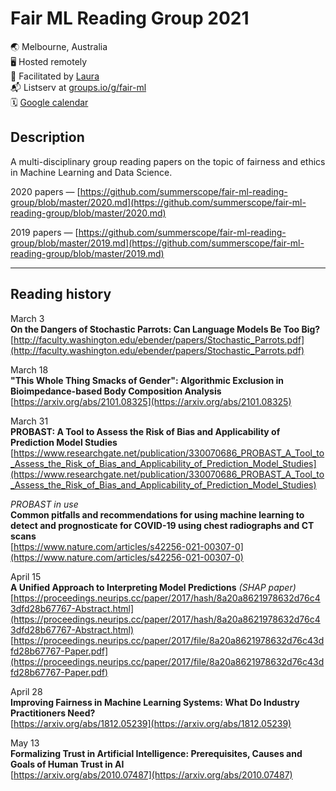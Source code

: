# Fair ML Reading Group 2021
🌏 Melbourne, Australia  
🖥 Hosted remotely  
🤖 Facilitated by [Laura](https://twitter.com/summerscope)  
📬 Listserv at [groups.io/g/fair-ml](https://groups.io/g/fair-ml)  
🗓 [Google calendar](https://calendar.google.com/calendar?cid=MWVxa29iam90NHB0YXMzNjQxZXRvN2lkZjhAZ3JvdXAuY2FsZW5kYXIuZ29vZ2xlLmNvbQ)
 
## Description
A multi-disciplinary group reading papers on the topic of fairness and ethics in Machine Learning and Data Science. 

2020 papers — [https://github.com/summerscope/fair-ml-reading-group/blob/master/2020.md](https://github.com/summerscope/fair-ml-reading-group/blob/master/2020.md)

2019 papers — [https://github.com/summerscope/fair-ml-reading-group/blob/master/2019.md](https://github.com/summerscope/fair-ml-reading-group/blob/master/2019.md)

---
## Reading history

March 3    
**On the Dangers of Stochastic Parrots: Can Language Models Be Too Big?**  
[http://faculty.washington.edu/ebender/papers/Stochastic_Parrots.pdf](http://faculty.washington.edu/ebender/papers/Stochastic_Parrots.pdf)  
  
March 18    
**"This Whole Thing Smacks of Gender": Algorithmic Exclusion in Bioimpedance-based Body Composition Analysis**  
[https://arxiv.org/abs/2101.08325](https://arxiv.org/abs/2101.08325)  
  
March 31    
**PROBAST: A Tool to Assess the Risk of Bias and Applicability of Prediction Model Studies**  
[https://www.researchgate.net/publication/330070686_PROBAST_A_Tool_to_Assess_the_Risk_of_Bias_and_Applicability_of_Prediction_Model_Studies](https://www.researchgate.net/publication/330070686_PROBAST_A_Tool_to_Assess_the_Risk_of_Bias_and_Applicability_of_Prediction_Model_Studies)  
  
_PROBAST in use_  
**Common pitfalls and recommendations for using machine learning to detect and prognosticate for COVID-19 using chest radiographs and CT scans**  
[https://www.nature.com/articles/s42256-021-00307-0](https://www.nature.com/articles/s42256-021-00307-0)  
  
April 15    
**A Unified Approach to Interpreting Model Predictions** _(SHAP paper)_ 
[https://proceedings.neurips.cc/paper/2017/hash/8a20a8621978632d76c43dfd28b67767-Abstract.html](https://proceedings.neurips.cc/paper/2017/hash/8a20a8621978632d76c43dfd28b67767-Abstract.html)  
[https://proceedings.neurips.cc/paper/2017/file/8a20a8621978632d76c43dfd28b67767-Paper.pdf](https://proceedings.neurips.cc/paper/2017/file/8a20a8621978632d76c43dfd28b67767-Paper.pdf)  

April 28  
**Improving Fairness in Machine Learning Systems: What Do Industry Practitioners Need?**  
[https://arxiv.org/abs/1812.05239](https://arxiv.org/abs/1812.05239)  

May 13  
**Formalizing Trust in Artificial Intelligence: Prerequisites, Causes and Goals of Human Trust in AI**  
[https://arxiv.org/abs/2010.07487](https://arxiv.org/abs/2010.07487)
